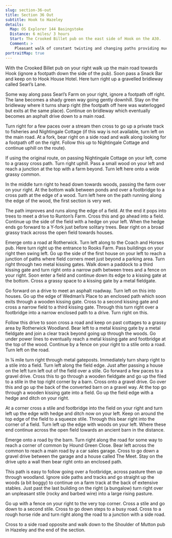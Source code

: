 ```yaml
---
slug: section-36-out
title: Section 36 Out
subtitle: Hook to Hazeley
details:
  Map: OS Explorer 144 Basingstoke
  Distance: 6 miles/ 3 hours
  Start: The Crooked Billet pub on the east side of Hook on the A30.
  Comment: >
    Pleasant walk of constant twisting and changing paths providing much interest and contrasts from woods to heaths to secret shady ways; some boggy patches
portraitMap: true
---
```

With the Crooked Billet pub on your right walk up the main road towards Hook (ignore a footpath down the side of the pub). Soon pass a Snack Bar and keep on to Hook House Hotel. Here turn right up a gravelled bridleway called Searl’s Lane.

Some way along pass Searl’s Farm on your right, ignore a footpath off right. The lane becomes a shady green way going gently downhill. Stay on the bridleway where it turns sharp right (the footpath off here was waterlogged but exits at the same place). Continue on bridleway which eventually becomes an asphalt drive down to a main road.

Turn right for a few paces over a stream then cross to go up a private track to fisheries and Nightingale Cottage (if this way is not available, turn left on the main road. At a fork, bear right on a side road and walk along looking for a footpath off on the right. Follow this up to Nightingale Cottage and continue uphill on the route).

If using the original route, on passing Nightingale Cottage on your left, come to a grassy cross path. Turn right uphill. Pass a small wood on your left and reach a junction at the top with a farm beyond. Turn left here onto a wide grassy common.

In the middle turn right to head down towards woods, passing the farm over on your right. At the bottom walk between ponds and over a footbridge to a cross path at the edge of a wood. Turn left here on the path running along the edge of the wood, the first section is very wet.

The path improves and runs along the edge of a field. At the end it pops into trees to meet a drive to Runton’s Farm. Cross this and go ahead into a field. Continue up the side of the field with a hedge on your left. When the hedge ends go forward to a Y-fork just before solitary trees. Bear right on a broad grassy track across the open field towards houses.

Emerge onto a road at Rotherwick. Turn left along to the Coach and Horses pub. Here turn right up the entrance to Rooks Farm. Pass buildings on your right then swing left. Go up the side of the first house on your left to reach a junction of paths where field corners meet just beyond a parking area. Turn right through two metal kissing gates. Walk down a paddock to a third kissing gate and turn right onto a narrow path between trees and a fence on your right. Soon enter a field and continue down its edge to a kissing gate at the bottom. Cross a grassy space to a kissing gate by a metal fieldgate.

Go forward on a drive to meet an asphalt roadway. Turn left on this into houses. Go up the edge of Wedman’s Place to an enclosed path which soon exits through a wooden kissing gate. Cross to a second kissing gate and cross a narrow field to a third kissing gate. Through this turn right over a footbridge into a narrow enclosed path to a drive. Turn right on this.

Follow this drive to soon cross a road and keep on past cottages to a grassy area by Rotherwick Woodland. Bear left to a metal kissing gate by a metal fieldgate and join a clear track beyond going up through the woods. Go under power lines to eventually reach a metal kissing gate and footbridge at the top of the wood. Continue by a fence on your right to a stile onto a road. Turn left on the road.

In ¼ mile turn right through metal gateposts. Immediately turn sharp right to a stile into a field. Turn left along the field edge. Just after passing a house on the left turn left out of the field over a stile. Go forward a few paces to a gravel drive. Cross this to go through a wooden fieldgate and go up the filed to a stile in the top right corner by a barn. Cross onto a gravel drive. Go over this and go up the back of the converted barn on a gravel way. At the top go through a wooden kissing gate into a field. Go up the field edge with a hedge and ditch on your right.

At a corner cross a stile and footbridge into the field on your right and turn left up the edge with hedge and ditch now on your left. Keep on around the top edge of the field to a squeeze stile. Through this bear right into the corner of a field. Turn left up the edge with woods on your left. Where these end continue across the open field towards an ancient barn in the distance.

Emerge onto a road by the barn. Turn right along the road for some way to reach a corner of common by Hound Green Close. Bear left across the common to reach a main road by a car sales garage. Cross to go down a gravel drive between the garage and a house called The Meet. Stay on the drive upto a wall then bear right onto an enclosed path.

This path is easy to follow going over a footbridge, across pasture then up through woodland. Ignore side paths and tracks and go straight up the woods (a bit boggy) to continue on a farm track at the back of extensive stables. Just past the last building on the right (a bungalow) turn right over an unpleasant stile (rocky and barbed wire) into a large rising pasture.

Go up with a fence on your right to the very top corner. Cross a stile and go down to a second stile. Cross to go down steps to a busy road. Cross to a rough horse ride and turn right along the road to a junction with a side road.

Cross to a side road opposite and walk down to the Shoulder of Mutton pub in Hazeley and the end of the section.

